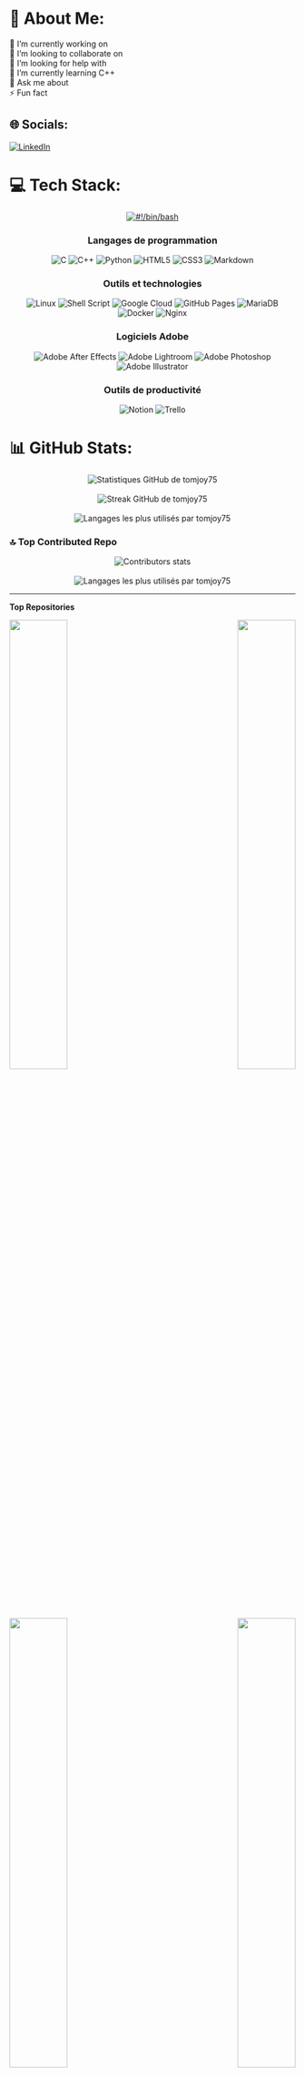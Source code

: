 # 💫 About Me:
🔭 I’m currently working on<br>👯 I’m looking to collaborate on<br>🤝 I’m looking for help with<br>🌱 I’m currently learning C++<br>💬 Ask me about <br>⚡ Fun fact


## 🌐 Socials:
[![LinkedIn](https://img.shields.io/badge/LinkedIn-%230077B5.svg?logo=linkedin&logoColor=white)](https://linkedin.com/in/https://www.linkedin.com/in/thomas-joyeux-16a218135/) 

# 💻 Tech Stack:

<div align="center">

  <!-- Badge pour #!/bin/bash avec lien -->
  <a href="https://www.gnu.org/software/bash/">
    <img src="https://img.shields.io/badge/-%23!%2Fbin%2Fbash-1f425f.svg?style=for-the-badge&logo=gnu-bash&logoColor=white" alt="#!/bin/bash" />
  </a>

  ### **Langages de programmation**

  <img src="https://img.shields.io/badge/C-%2300597C.svg?style=for-the-badge&logo=c&logoColor=white" alt="C" />
  <img src="https://img.shields.io/badge/C++-%2300599C.svg?style=for-the-badge&logo=c%2B%2B&logoColor=white" alt="C++" />
  <img src="https://img.shields.io/badge/Python-3670A0?style=for-the-badge&logo=python&logoColor=ffdd54" alt="Python" />
  <img src="https://img.shields.io/badge/HTML5-%23E34F26.svg?style=for-the-badge&logo=html5&logoColor=white" alt="HTML5" />
  <img src="https://img.shields.io/badge/CSS3-%231572B6.svg?style=for-the-badge&logo=css3&logoColor=white" alt="CSS3" />
  <img src="https://img.shields.io/badge/Markdown-%22999998.svg?style=for-the-badge&logo=markdown&logoColor=white" alt="Markdown" />

  <br/>

  ### **Outils et technologies**

  <img src="https://img.shields.io/badge/Linux-FCC624?style=for-the-badge&logo=linux&logoColor=black" alt="Linux" />
  <img src="https://img.shields.io/badge/Shell_Script-%23121011.svg?style=for-the-badge&logo=gnu-bash&logoColor=white" alt="Shell Script" />
  <img src="https://img.shields.io/badge/Google_Cloud-%234285F4.svg?style=for-the-badge&logo=google-cloud&logoColor=white" alt="Google Cloud" />
  <img src="https://img.shields.io/badge/GitHub_Pages-121013.svg?style=for-the-badge&logo=github&logoColor=white" alt="GitHub Pages" />
  <img src="https://img.shields.io/badge/MariaDB-003545.svg?style=for-the-badge&logo=mariadb&logoColor=white" alt="MariaDB" />
  <img src="https://img.shields.io/badge/Docker-%230db7ed.svg?style=for-the-badge&logo=docker&logoColor=white" alt="Docker" />
  <img src="https://img.shields.io/badge/Nginx-%23009639.svg?style=for-the-badge&logo=nginx&logoColor=white" alt="Nginx" />

  <br/>

  ### **Logiciels Adobe**

  <img src="https://img.shields.io/badge/Adobe_After_Effects-9999FF.svg?style=for-the-badge&logo=Adobe%20After%20Effects&logoColor=white" alt="Adobe After Effects" />
  <img src="https://img.shields.io/badge/Adobe_Lightroom-31A8FF.svg?style=for-the-badge&logo=Adobe%20Lightroom&logoColor=white" alt="Adobe Lightroom" />
  <img src="https://img.shields.io/badge/Adobe_Photoshop-%2331A8FF.svg?style=for-the-badge&logo=adobe%20photoshop&logoColor=white" alt="Adobe Photoshop" />
  <img src="https://img.shields.io/badge/Adobe_Illustrator-%23FF9A00.svg?style=for-the-badge&logo=adobe%20illustrator&logoColor=white" alt="Adobe Illustrator" />

  <br/>

  ### **Outils de productivité**

  <img src="https://img.shields.io/badge/Notion-%23000000.svg?style=for-the-badge&logo=notion&logoColor=white" alt="Notion" />
  <img src="https://img.shields.io/badge/Trello-%23026AA7.svg?style=for-the-badge&logo=Trello&logoColor=white" alt="Trello" />

</div>


# 📊 GitHub Stats:

<div align="center">
  <img src="https://github-readme-stats.vercel.app/api?username=tomjoy75&theme=dark&hide_border=false&include_all_commits=true&count_private=true" alt="Statistiques GitHub de tomjoy75" />
  <br/><br/>
  <img src="https://github-readme-streak-stats.herokuapp.com/?user=tomjoy75&theme=dark&hide_border=false" alt="Streak GitHub de tomjoy75" />
  <br/><br/>
  <img src="https://github-readme-stats.vercel.app/api/top-langs/?username=tomjoy75&theme=dark&hide_border=false&include_all_commits=true&count_private=true&layout=compact" alt="Langages les plus utilisés par tomjoy75" />
</div>

### 🔝 Top Contributed Repo
<div align="center">
  <img src="https://github-contributor-stats.vercel.app/api?username=tomjoy75&limit=5&theme=dark&combine_all_yearly_contributions=true" alt="Contributors stats" />
  <br/><br/>
  <img src="https://visitcount.itsvg.in/api?id=tomjoy75&icon=0&color=0" alt="Langages les plus utilisés par tomjoy75" />
</div>

---
<b>Top Repositories</b>

<div width="100%" align="center"><a href="https://github.com/tomjoy75/minishell" align="left"><img align="left" width="45%" src="https://github-readme-stats.vercel.app/api/pin/?username=tomjoy75&repo=Philosophers&title_color=3382ed&text_color=ffffff&icon_color=3382ed&bg_color=000000&hide_border=true&locale=en" /></a><a href="https://github.com/tomjoy75/Fractol" align="right"><img align="right" width="45%" src="https://github-readme-stats.vercel.app/api/pin/?username=tomjoy75&repo=Fractol&title_color=3382ed&text_color=ffffff&icon_color=3382ed&bg_color=000000&hide_border=true&locale=en" /></a></div><br /><br /><br /><br /><br />


<div width="100%" align="center"><a href="https://github.com/tomjoy75/cub3d" align="left"><img align="left" width="45%" src="https://github-readme-stats.vercel.app/api/pin/?username=tomjoy75&repo=cub3d&title_color=3382ed&text_color=ffffff&icon_color=3382ed&bg_color=000000&hide_border=true&locale=en" /></a><a href="https://github.com/tomjoy75/Fractol" align="right"><img align="right" width="45%" src="https://github-readme-stats.vercel.app/api/pin/?username=tomjoy75&repo=Push_swap&title_color=3382ed&text_color=ffffff&icon_color=3382ed&bg_color=000000&hide_border=true&locale=en" /></a></div>
<br /><br /><br /><br /><br /><br />


